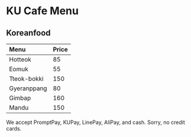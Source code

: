 # KU Cafe Menu


## Koreanfood

| Menu            | Price |
|:----------------|----------|
| Hotteok         | 85    |
| Eomuk           | 55    |
| Tteok-bokki     | 150   |
| Gyeranppang     | 80    |
| Gimbap          | 160   |
| Mandu           | 150   |

We accept PromptPay, KUPay, LinePay, AliPay, and cash. Sorry, no credit cards.
